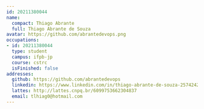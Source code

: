 ```yaml
---
id: 20211380044
name:
  compact: Thiago Abrante
  full: Thiago Abrante de Souza
avatar: https://github.com/abrantedevops.png
occupations:
- id: 20211380044
  type: student
  campus: ifpb-jp
  course: cstrc
  isFinished: false
addresses:
  github: https://github.com/abrantedevops
  linkedin: https://www.linkedin.com/in/thiago-abrante-de-souza-257424273
  lattes: http://lattes.cnpq.br/6099753662304837
  email: tlhiag0@hotmail.com
---
```

